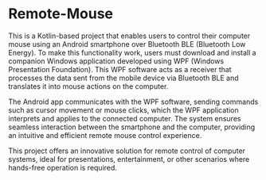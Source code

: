 # Remote-Mouse
This is a Kotlin-based project that enables users to control their computer mouse using an Android smartphone over Bluetooth BLE (Bluetooth Low Energy). To make this functionality work, users must download and install a companion Windows application developed using WPF (Windows Presentation Foundation). This WPF software acts as a receiver that processes the data sent from the mobile device via Bluetooth BLE and translates it into mouse actions on the computer.

The Android app communicates with the WPF software, sending commands such as cursor movement or mouse clicks, which the WPF application interprets and applies to the connected computer. The system ensures seamless interaction between the smartphone and the computer, providing an intuitive and efficient remote mouse control experience.

This project offers an innovative solution for remote control of computer systems, ideal for presentations, entertainment, or other scenarios where hands-free operation is required.








